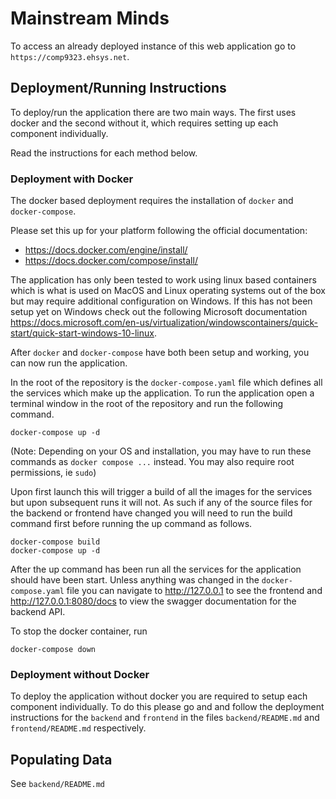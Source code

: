 # Mainstream Minds

To access an already deployed instance of this web application go to `https://comp9323.ehsys.net`.

## Deployment/Running Instructions

To deploy/run the application there are two main ways. The first uses
docker and the second without it, which requires setting up each component individually.

Read the instructions for each method below.

### Deployment with Docker

The docker based deployment requires the installation of `docker` and `docker-compose`.

Please set this up for your platform following the official documentation:
- <https://docs.docker.com/engine/install/>
- <https://docs.docker.com/compose/install/>

The application has only been tested to work using linux based containers which is what is
used on MacOS and Linux operating systems out of the box but may require additional configuration
on Windows. If this has not been setup yet on Windows check out the following Microsoft documentation
<https://docs.microsoft.com/en-us/virtualization/windowscontainers/quick-start/quick-start-windows-10-linux>.

After `docker` and `docker-compose` have both been setup and working, you can now run the application.

In the root of the repository is the `docker-compose.yaml` file which defines all the services which make
up the application. To run the application open a terminal window in the root of the repository and run
the following command.

```shell
docker-compose up -d
```
(Note: Depending on your OS and installation, you may have to run these commands as `docker compose ...` instead. You 
may also require root permissions, ie `sudo`)

Upon first launch this will trigger a build of all the images for the services but upon subsequent
runs it will not. As such if any of the source files for the backend or frontend have changed
you will need to run the build command first before running the up command as follows.

```shell
docker-compose build
docker-compose up -d
```

After the up command has been run all the services for the application should have been start.
Unless anything was changed in the `docker-compose.yaml` file you can navigate to 
<http://127.0.0.1> to see the frontend and <http://127.0.0.1:8080/docs> to view the swagger 
documentation for the backend API.

To stop the docker container, run
```shell
docker-compose down
```

### Deployment without Docker

To deploy the application without docker you are required to setup each component individually.
To do this please go and and follow the deployment instructions for the `backend` and `frontend` in
the files `backend/README.md` and `frontend/README.md` respectively.

## Populating Data
See `backend/README.md`